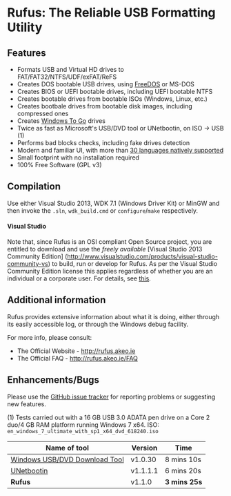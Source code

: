# Rufus: The Reliable USB Formatting Utility

## Features
* Formats USB and Virtual HD drives to FAT/FAT32/NTFS/UDF/exFAT/ReFS
* Creates DOS bootable USB drives, using [FreeDOS](http://www.freedos.org/) or MS-DOS
* Creates BIOS or UEFI bootable drives, including UEFI bootable NTFS
* Creates bootable drives from bootable ISOs (Windows, Linux, etc.)
* Creates bootbale drives from bootable disk images, including compressed ones
* Creates [Windows To Go](https://en.wikipedia.org/wiki/Windows_To_Go) drives
* Twice as fast as Microsoft's USB/DVD tool or UNetbootin, on ISO -> USB (1)
* Performs bad blocks checks, including fake drives detection
* Modern and familiar UI, with more than [30 languages natively supported](http://rufus.akeo.ie/translations)
* Small footprint with no installation required
* 100% Free Software (GPL v3)

## Compilation
Use either Visual Studio 2013, WDK 7.1 (Windows Driver Kit) or MinGW and then
invoke the `.sln`, `wdk_build.cmd` or `configure`/`make` respectively.

#### Visual Studio
Note that, since Rufus is an OSI compliant Open Source project, you are entitled to
download and use the *freely available* [Visual Studio 2013 Community Edition]
(http://www.visualstudio.com/products/visual-studio-community-vs) to
build, run or develop for Rufus. As per the Visual Studio Community Edition license
this applies regardless of whether you are an individual or a corporate user.
For details, see [this](http://pete.akeo.ie/2014/11/visual-studio-2013-has-now-become.html).

## Additional information
Rufus provides extensive information about what it is doing, either through
its easily accessible log, or through the Windows debug facility.

For more info, please consult:
* The Official Website - http://rufus.akeo.ie
* The Official FAQ - http://rufus.akeo.ie/FAQ

## Enhancements/Bugs
Please use the [GitHub issue tracker](https://github.com/pbatard/rufus/issues)
for reporting problems or suggesting new features.


(1) Tests carried out with a 16 GB USB 3.0 ADATA pen drive on a Core 2 duo/4 GB RAM platform running Windows 7 x64.
ISO: `en_windows_7_ultimate_with_sp1_x64_dvd_618240.iso`

| Name of tool | Version | Time |
| ------------ | ------- | ---- |
| [Windows USB/DVD Download Tool](http://www.microsoft.com/en-us/download/windows-usb-dvd-download-tool) | v1.0.30 | 8 mins 10s |
| [UNetbootin](http://unetbootin.sourceforge.net) | v1.1.1.1 | 6 mins 20s |
| **Rufus** | v1.1.0 | **3 mins 25s** |
